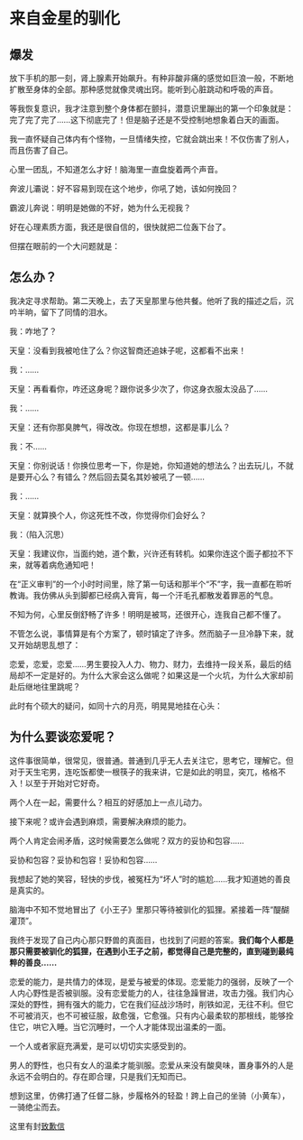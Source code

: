 # 来自金星的驯化

## 爆发

放下手机的那一刻，肾上腺素开始飙升。有种非酸非痛的感觉如巨浪一般，不断地扩散至身体的全部。那种感觉就像灵魂出窍。能听到心脏跳动和呼吸的声音。

等我恢复意识，我才注意到整个身体都在颤抖，潜意识里蹦出的第一个印象就是：完了完了完了……这下彻底完了！但是脑子还是不受控制地想象着白天的画面。

我一直怀疑自己体内有个怪物，一旦情绪失控，它就会跳出来！不仅伤害了别人，而且伤害了自己。

心里一团乱，不知道怎么才好！脑海里一直盘旋着两个声音。

奔波儿灞说：好不容易到现在这个地步，你吼了她，该如何挽回？

霸波儿奔说：明明是她做的不好，她为什么无视我？

好在心理素质方面，我还是很自信的，很快就把二位轰下台了。

但摆在眼前的一个大问题就是：

## 怎么办？

我决定寻求帮助。第二天晚上，去了天皇那里与他共餐。他听了我的描述之后，沉吟半晌，留下了同情的泪水。

我：咋地了？

天皇：没看到我被呛住了么？你这智商还追妹子呢，这都看不出来！

我：……

天皇：再看看你，咋还这身呢？跟你说多少次了，你这身衣服太没品了……

我：……

天皇：还有你那臭脾气，得改改。你现在想想，这都是事儿么？

我：不……

天皇：你别说话！你换位思考一下，你是她，你知道她的想法么？出去玩儿，不就是要开心么？有错么？然后回去莫名其妙被吼了一顿……

我：……

天皇：就算换个人，你这死性不改，你觉得你们会好么？

我：（陷入沉思）

天皇：我建议你，当面约她，道个歉，兴许还有转机。如果你连这个面子都拉不下来，就等着病危通知吧！

在“正义审判”的一个小时时间里，除了第一句话和那半个“不”字，我一直都在聆听教诲。我仿佛从头到脚都已经病入膏肓，每一个汗毛孔都散发着罪恶的气息。

不知为何，心里反倒舒畅了许多！明明是被骂，还很开心，连我自己都不懂了。

不管怎么说，事情算是有个方案了，顿时镇定了许多。然而脑子一旦冷静下来，就又开始胡思乱想了：

恋爱，恋爱，恋爱……男生要投入人力、物力、财力，去维持一段关系，最后的结局却不一定是好的。为什么大家会这么做呢？如果这是一个火坑，为什么大家却前赴后继地往里跳呢？

此时有个硕大的疑问，如同十六的月亮，明晃晃地挂在心头：

## 为什么要谈恋爱呢？

这件事很简单，很常见，很普通。普通到几乎无人去关注它，思考它，理解它。但对于天生宅男，连吃饭都使一根筷子的我来讲，它是如此的明显，突兀，格格不入！以至于开始对它好奇。

两个人在一起，需要什么？相互的好感加上一点儿动力。

接下来呢？或许会遇到麻烦，需要解决麻烦的能力。

两个人肯定会闹矛盾，这时候需要怎么做呢？双方的妥协和包容……

妥协和包容？妥协和包容！妥协和包容……

我想起了她的笑容，轻快的步伐，被冤枉为“坏人”时的尴尬……我才知道她的善良是真实的。

脑海中不知不觉地冒出了《小王子》里那只等待被驯化的狐狸。紧接着一阵“醍醐灌顶”。

我终于发现了自己内心那只野兽的真面目，也找到了问题的答案。**我们每个人都是那只需要被驯化的狐狸，在遇到小王子之前，都觉得自己是完整的，直到碰到最纯粹的善良……**

恋爱的能力，是共情力的体现，是爱与被爱的体现。恋爱能力的强弱，反映了一个人内心野性是否被驯服。没有恋爱能力的人，往往急躁冒进，攻击力强。我们内心深处的野性，拥有强大的能力，它在我们征战沙场时，削铁如泥，无往不利。但它不可被消灭，也不可被征服，敌愈强，它愈强。只有内心最柔软的那根线，能够拴住它，哄它入睡。当它沉睡时，一个人才能体现出温柔的一面。

一个人或者家庭充满爱，是可以切切实实感受到的。

男人的野性，也只有女人的温柔才能驯服。恋爱从来没有酸臭味，置身事外的人是永远不会明白的。存在即合理，只是我们无知而已。

想到这里，仿佛打通了任督二脉，步履格外的轻盈！跨上自己的坐骑（小黄车），一骑绝尘而去。

这里有封[致歉信](./20190528.md)